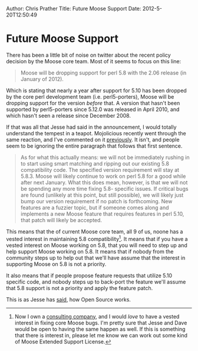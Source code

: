 Author: Chris Prather
Title: Future Moose Support
Date: 2012-5-20T12:50:49
# Future Moose Support

There has been a little bit of noise on twitter about the recent policy decision by the Moose core team. Most of it seems to focus on this line:

> Moose will be dropping support for perl 5.8 with the 2.06 release (in January of 2012).

Which is stating that nearly a year after support for 5.10 has been dropped by the core perl development team (i.e. perl5-porters), Moose will be dropping support for the version *before* that. A version that hasn't been supported by perl5-porters since 5.12.0 was released in April 2010, and which hasn't seen a release since December 2008. 

If that was all that Jesse had said in the announcement, I would totally understand the tempest in a teapot. Mojolicious recently went through the same reaction, and I've commented on it [previously][1]. It isn't, and people seem to be ignoring the entire paragraph that follows that first sentence.

> As for what this actually means: we will not be immediately rushing in to start using smart 
> matching and ripping out our existing 5.8 compatibility code. The specified version requirement 
> will stay at 5.8.3. Moose will likely continue to work on perl 5.8 for a good while after next 
> January. What this does mean, however, is that we will not be spending any more time fixing 5.8-
> specific issues. If critical bugs are found (unlikely at this point, but still possible), we 
> will likely just bump our version requirement if no patch is forthcoming. New features are a 
> fuzzier topic, but if someone comes along and implements a new Moose feature that requires 
> features in perl 5.10, that patch will likely be accepted.

This means that the of current Moose core team, all 9 of us, noone has a vested interest in maintaining 5.8 compatibility[^1]. It means that if you have a vested interest on Moose working on 5.8, that you will need to step up and help support Moose working on 5.8. It means that if nobody from the community steps up to help out that we'll have assume that the interest in supporting Moose on 5.8 is not a priority.

It also means that if people propose feature requests that utilize 5.10 specific code, and nobody steps up to back-port the feature we'll assume that 5.8 support is not a priority and apply the feature patch.

This is as Jesse has [said][2], how Open Source works. 

[^1]: Now I own a [consulting company](http://tamarou.com), and I would *love* to have a vested interest in fixing core Moose bugs. I'm pretty sure that Jesse and Dave would be open to having the same happen as well. If this is something that there is interest in, please let me know we can work out some kind of Moose Extended Support License.

[1]: http://chris.prather.org/tyranny-of-distributions.md.html
[2]: http://twitter.com/#!/doyster/statuses/71255246382440448
